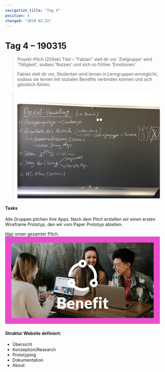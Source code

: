 ```yaml
---
navigation_title: "Tag 4"
position: 4
changed: "2019-02-22"
---
```


# Tag 4 – 190315 

> Projekt-Pitch (20Sek)
Titel – "Fabian" stell dir vor 'Zielgruppe' wird 'Tätigkeit', sodass 'Nutzen' und sich so fühlen 'Emotionen'.

> Fabian stell dir vor, Studenten wird lernen in Lerngruppen ermöglicht, sodass sie lernen mit sozialen Benefits verbinden können und sich glücklich fühlen.

> ![Projekt Vorsstellung](_media/projekt_vorstellung.jpg)

#### Tasks
Alle Gruppen pitchen ihre Apps. Nach dem Pitch erstellen wir einen ersten Wireframe Prototyp, den wir vom Paper Prototyp ableiten.

[Hier](https://docs.google.com/presentation/d/1m42qlWrGu3DFaPCe-TEAgTFd6RnvrMlh27I1n7TunEA/edit#slide=id.g528509c058_0_201) unser gesamter Pitch.
 ![Projekt Vorsstellung](_media/praesentation_slide.jpg)


#### Struktur Website definiert:
* Übersicht
* Konzeption/Research
* Prototyping
* Dokumentation
* About

